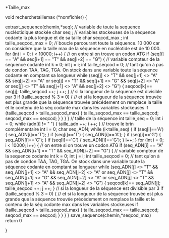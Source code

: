 *Taille_max

void recherchetaillemax (*nomfichier) {

  extraxt_sequence(chemin,*seq);
  // variable de toute la sequence nucléotidique stockée
  char seq ;
  // variables stockeuses de la séquence codante la plus longue et de sa taille
  char seqcod_max ;
  int taille_seqcod_max = 0;
  // boucle parcourant toute la séquence. 10 000 car on considère que la taille max de la séquence en nucléotide est de 10 000.
  for (int i = 0; i < 10000; i++) {
    // on entre si on trouve un codon ATG
    if (seq[i] == "A" && seq[i+1] == "T" && seq[i+2] == "G") {
      // variable compteur de la sequence codante
      int k = 0;
      int j = i;
      int taille_seqcod = 0;
      // tant qu'on à pas de condon TAA, TAG, TGA. On stock dans une variable toute la séquence codante en comptant sa longueur
      while (seq[j] <> "T" && seq[j+1] <> "A" && seq[j+2] <> "A" or seq[j] <> "T" && seq[j+1] <> "G" && seq[j+2] <> "A" or seq[j] <> "T" && seq[j+1] <> "A" && seq[j+2] <> "G") {
        seqcod[k]== seq[j];
        taille_seqcod ++;
        j ++;
      }
      // si la longueur de la séquence est divisible par 3
      if (taille_seqcod % 3 = 0) {
        // et si la longueur de la séquence trouvée est plus grande que la séquence trouvée précédement on remplace la taille et le contenu de la séq codante max dans les variables stockeuses
        if (taille_seqcod > taille_seqcod_max) {
        taille_seqcod_max == taille_seqcod;
        seqcod_max == seqcod;
        }
      }
    }
  }
  // taille de la séquence
  int taille_seq = 0;
    int i = 0;
    while (adn[i] != " ") {
         taille_adn ++;
         i ++;
     }
  //  trouve le brin complémentaire
  int i = 0;
  char seq_ADN;
  while (i<taille_seq) {
    if (seq[i]=='A') {
      seq_ADN[i]=='T');
    }
    if (seq[i]=='T') {
      seq_ADN[i]=='A');
    }
    if (seq[i]=='G') {
      seq_ADN[i]=='C');
    }
    if (seq[i]=='C') {
      seq_ADN[i]=='G');
    }
    l++;
  }
  for (int i = 0; i < 10000; i++) {
    // on entre si on trouve un codon ATG
    if (seq_ADN[i] == "A" && seq_ADN[i+1] == "T" && seq_ADN[i+2] == "G") {
      // variable compteur de la sequence codante
      int k = 0;
      int j = i;
      int taille_seqcod = 0;
      // tant qu'on à pas de condon TAA, TAG, TGA. On stock dans une variable toute la séquence codante en comptant sa longueur
      while (seq_ADN[j] <> "T" && seq_ADN[j+1] <> "A" && seq_ADN[j+2] <> "A" or seq_ADN[j] <> "T" && seq_ADN[j+1] <> "G" && seq_ADN[j+2] <> "A" or seq_ADN[j] <> "T" && seq_ADN[j+1] <> "A" && seq_ADN[j+2] <> "G") {
        seqcod[k]== seq_ADN[j];
        taille_seqcod ++;
        j ++;
      }
      // si la longueur de la séquence est divisible par 3
      if (taille_seqcod % 3 = 0) {
        // et si la longueur de la séquence trouvée est plus grande que la séquence trouvée précédement on remplace la taille et le contenu de la séq codante max dans les variables stockeuses
        if (taille_seqcod > taille_seqcod_max) {
        taille_seqcod_max == taille_seqcod;
        seqcod_max == seqcod;
        }
      }
    }
  }
  save_sequence(chemin,*seqcod_max)
  return 0
 
}
